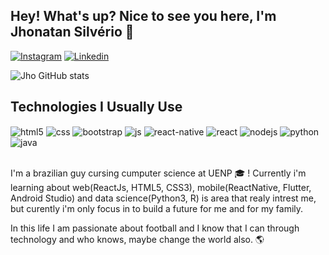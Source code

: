 ## Hey! What's up? Nice to see you here, I'm Jhonatan Silvério :punch:

[![Instagram](https://img.shields.io/badge/Instagram-E4405F?style=for-the-badge&logo=instagram&logoColor=white)](https://www.instagram.com/jhojso/)
[![Linkedin](https://img.shields.io/badge/Linkedin-0B84EE?style=for-the-badge&logo=linkedin&logoColor=white)](https://www.linkedin.com/in/jhonatansilverio/)

![Jho GitHub stats](https://github-readme-stats.vercel.app/api?username=Jh0wjso&show_icons=true&theme=dracula&count_private=false)

## Technologies I Usually Use

<div style="display: inline_block">
  <img align="center" alt="html5" src="https://img.shields.io/badge/HTML5-E34F26?style=for-the-badge&logo=html5&logoColor=white" />
  <img align="center" alt="css" src="https://img.shields.io/badge/CSS3-1572B6?style=for-the-badge&logo=css3&logoColor=white" />
  <img align="center" alt="bootstrap" src="https://img.shields.io/badge/Bootstrap-7952B3?style=for-the-badge&logo=bootstrap&logoColor=white" />
  <img align="center" alt="js" src="https://img.shields.io/badge/JavaScript-F7DF1E?style=for-the-badge&logo=javascript&logoColor=black" />
  <img align="center" alt="react-native" src="https://img.shields.io/badge/ReactNative-007ACC?style=for-the-badge&logo=react&logoColor=white" />
  <img align="center" alt="react" src="https://img.shields.io/badge/React-20232A?style=for-the-badge&logo=react&logoColor=61DAFB" />
  <img align="center" alt="nodejs" src="https://img.shields.io/badge/Node.js-43853D?style=for-the-badge&logo=node.js&logoColor=white" />
  <img align="center" alt="python" src="https://img.shields.io/badge/Python-244D70?style=for-the-badge&logo=python&logoColor=white" />
  <img align="center" alt="java" src="https://img.shields.io/badge/Java-C84734?style=for-the-badge&logo=oracle&logoColor=white" />
</div><br/>

I'm a brazilian guy cursing cumputer science at UENP :mortar_board: ! Currently i'm learning about web(ReactJs, HTML5, CSS3), mobile(ReactNative, Flutter, Android Studio) and data science(Python3, R) is area that realy intrest me, but curently i'm only focus in to
build a future for me and for my family.

In this life I am passionate about football and I know that I can through technology and who knows, maybe change the world also. :earth_americas:
<!---
Jh0wjso/Jh0wjso is a ✨ special ✨ repository because its `README.md` (this file) appears on your GitHub profile.
You can click the Preview link to take a look at your changes.
--->
